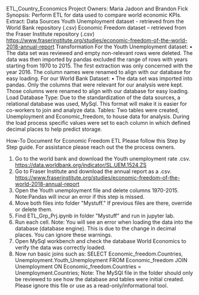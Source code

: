 ETL_Country_Economics
Project Owners: Maria Jadoon and Brandon Fick
Synopsis: 
Perform ETL for data used to compare world economic KPIs.
Extract: Data Sources
Youth Unemployment dataset - retrieved from the World Bank repository (.csv)
Economic Freedom dataset – retrieved from the Fraser Institute repository (.csv) https://www.fraserinstitute.org/studies/economic-freedom-of-the-world-2018-annual-report
Transformation
For the Youth Unemployment dataset:
•	The data set was reviewed and empty non-relevant rows were deleted. The data was then imported by pandas excluded the range of rows with years starting from 1970 to 2015. The first extraction was only concerned with the year 2016. The column names were renamed to align with our database for easy loading.
For our World Bank Dataset:
•	The data set was imported into pandas. Only the columns that were relevant for our analysis were kept. Those columns were renamed to align with our database for easy loading.
Load
Database Type:
Due to the standardization of the data sources, a relational database was used, MySql. This format will make it is easier for co-workers to join and analyze data.
Tables:
Two tables were created, Unemployment and Economic_freedom, to house data for analysis. During the load process specific values were set to each column in which defined decimal places to help predict storage.

How-To Document for Economic Freedom ETL
Please follow this Step by Step guide. For assistance please reach out the the process owners.
1.	Go to the world bank and download the Youth unemployment rate .csv. https://data.worldbank.org/indicator/SL.UEM.1524.ZS 
2.	Go to Fraser Institute and download the annual report as a .csv. https://www.fraserinstitute.org/studies/economic-freedom-of-the-world-2018-annual-report 
3.	Open the Youth unemployment file and delete columns 1970-2015. Note:Pandas will incur an error if this step is missed.
4.	Move both files into folder "Mystuff." If previous files are there, override or delete them.
5.	Find ETL_Grp_Prj.ipynb in folder "Mystuff" and run in jupyter lab.
6.	Run each cell. Note: You will see an error when loading the data into the database (database engine). This is due to the change in decimal places. You can ignore these warnings.
7.	Open MySql workbench and check the database World Economics to verify the data was correctly loaded.
8.	Now run basic joins such as: SELECT Economic_freedom.Countries, Unemployment.Youth_Unemployment FROM Economic_freedom JOIN Unemployment ON Economic_freedom.Countries = Unemployment.Countries;
Note: The MySQl file in the folder should only be reviewed to see how the database and tables were initial created. Please ignore this file or use as a read-only/informational tool.
